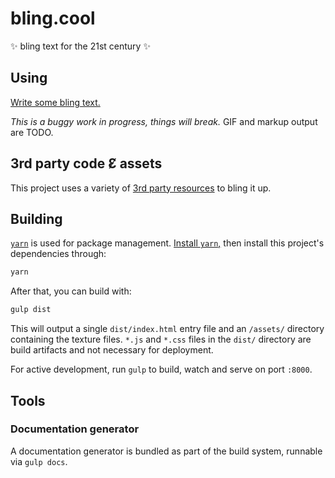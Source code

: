 # bling.cool

✨ bling text for the 21st century ✨

## Using

[Write some bling text.](https://bling.cool)

_This is a buggy work in progress, things will break._ GIF and markup output are
TODO.

## 3rd party code Ɛ̸ assets

This project uses a variety of [3rd party resources](./3p/README.md) to bling it up.

## Building

[`yarn`](https://yarnpkg.com) is used for package management.
[Install `yarn`,](https://yarnpkg.com/en/docs/install#mac-stable) then install
this project's dependencies through:

```sh
yarn
```

After that, you can build with:

```sh
gulp dist
```

This will output a single `dist/index.html` entry file and an `/assets/`
directory containing the texture files. `*.js` and `*.css` files in the `dist/`
directory are build artifacts and not necessary for deployment.

For active development, run `gulp` to build, watch and serve on port `:8000`.

## Tools

### Documentation generator

A documentation generator is bundled as part of the build system, runnable via
`gulp docs`.
